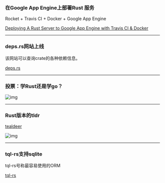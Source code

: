 ### 在Google App Engine上部署Rust 服务

Rocket + Travis CI + Docker + Google App Engine

[Deploying A Rust Server to Google App Engine with Travis CI & Docker](https://medium.com/@gallantmrgn/deploying-rust-server-to-google-app-engine-with-travis-ci-docker-b80acfce2ce5)


---

### deps.rs网站上线

该网站可以查询crate的各种依赖信息。

[deps.rs](https://deps.rs/)


---

### 投票：学Rust还是学go？

![img](https://wx3.sinaimg.cn/mw690/71684decly1fodfqszln5j20si09etac.jpg)


---


###  Rust版本的tldr

[tealdeer](https://github.com/dbrgn/tealdeer/)

![img](https://wx1.sinaimg.cn/mw690/71684decly1fodfxlk3jwj20go0ehta2.jpg)

---

### tql-rs支持sqlite

tql-rs号称最容易使用的ORM

[tql-rs](http://tql-rs.ml/first-release/)
